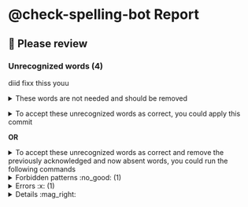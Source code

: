 
# @check-spelling-bot Report
## :red_circle: Please review

### Unrecognized words (4)

diid
fixx
thiss
youu

<details><summary>These words are not needed and should be removed
</summary>unexpectedlylong=
</details><p></p>

<details><summary>To accept these unrecognized words as correct, you could apply this commit</summary>


... in a clone of the [https://github.com/GITHUB_REPOSITORY_OWNER/GITHUB_REPOSITORY_NAME](https://github.com/GITHUB_REPOSITORY_OWNER/GITHUB_REPOSITORY_NAME) repository
on the `` branch ([:information_source: how do I use this?](
https://docs.check-spelling.dev/Accepting-Suggestions)):
 =
```sh
git am <<'@@@@AM_MARKER'
From COMMIT_SHA Mon Sep 17 00:00:00 2001
From: check-spelling-bot <check-spelling-bot@users.noreply.github.com>
Date: COMMIT_DATE
Subject: [PATCH] [check-spelling] Update metadata

check-spelling run (push) for HEAD

Signed-off-by: check-spelling-bot <check-spelling-bot@users.noreply.github.com>
on-behalf-of: @check-spelling <check-spelling-bot@check-spelling.dev>
---
 t/unknown-words/config/expect.txt | 5 ++++-
 1 file changed, 4 insertions(+), 1 deletion(-)

diff --git a/t/unknown-words/config/expect.txt b/t/unknown-words/config/expect.txt
index GIT_DIFF_CHANGED_FILE
--- a/t/unknown-words/config/expect.txt
+++ b/t/unknown-words/config/expect.txt
@@ -1 +1,4 @@
-unexpectedlylong
+diid
+fixx
+thiss
+youu
--=
GIT_VERSION

@@@@AM_MARKER
```


And `git push` ...
</details>

**OR**


<details><summary>To accept these unrecognized words as correct and remove the previously acknowledged and now absent words,
you could run the following commands</summary>

... in a clone of the [https://github.com/GITHUB_REPOSITORY_OWNER/GITHUB_REPOSITORY_NAME](https://github.com/GITHUB_REPOSITORY_OWNER/GITHUB_REPOSITORY_NAME) repository
on the `GITHUB_BRANCH` branch ([:information_source: how do I use this?](
https://docs.check-spelling.dev/Accepting-Suggestions)):

``` sh
WORKSPACE/apply.pl 'ARTIFACT_DIRECTORY/artifact.zip' &&
git commit -m 'Update check-spelling metadata'
```
</details>

<details><summary>Forbidden patterns :no_good: (1)</summary>

In order to address this, you could change the content to not match the forbidden patterns (comments before forbidden patterns may help explain why they're forbidden), add patterns for acceptable instances, or adjust the forbidden patterns themselves.

These forbidden patterns matched content:

#### Should be `sample-file.txt`
```
\bsample\.file\b
```

</details>

<details><summary>Errors :x: (1)</summary>

[:x: Errors](https://docs.check-spelling.dev/Event-descriptions) | Count
-|-
[:x: forbidden-pattern](https://docs.check-spelling.dev/Event-descriptions#forbidden-pattern) | 1

See [:x: Event descriptions](https://docs.check-spelling.dev/Event-descriptions) for more information.

</details>
<details><summary>Details :mag_right:</summary>

<details><summary>:open_file_folder: forbidden-pattern</summary>

note|path
-|-
`sample.file` matches a line_forbidden.patterns entry: `\bsample\.file\b`. | https://github.com/GITHUB_REPOSITORY_OWNER/GITHUB_REPOSITORY_NAME/blame/GITHUB_SHA/t/unknown-words/input/sample.file#L1
</details>

<details><summary>:open_file_folder: unrecognized-spelling</summary>

note|path
-|-
`diid` is not a recognized word. | https://github.com/GITHUB_REPOSITORY_OWNER/GITHUB_REPOSITORY_NAME/blame/GITHUB_SHA/t/unknown-words/input/sample.file#L2
`fixx` is not a recognized word. | https://github.com/GITHUB_REPOSITORY_OWNER/GITHUB_REPOSITORY_NAME/blame/GITHUB_SHA/t/unknown-words/input/sample.file#L2
`thiss` is not a recognized word. | https://github.com/GITHUB_REPOSITORY_OWNER/GITHUB_REPOSITORY_NAME/blame/GITHUB_SHA/t/unknown-words/input/sample.file#L2
`youu` is not a recognized word. | https://github.com/GITHUB_REPOSITORY_OWNER/GITHUB_REPOSITORY_NAME/blame/GITHUB_SHA/t/unknown-words/input/sample.file#L2
</details>


</details>

